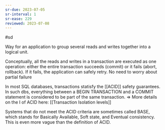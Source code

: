 ```yaml
---
sr-due: 2023-07-05
sr-interval: 1
sr-ease: 229
reviewed: 2023-07-08
---
```


#sd

Way for an application to group several reads and writes together into a logical unit.

Conceptually, all the reads and writes in a transaction are executed as one operation: either the entire transaction succeeds (commit) or it fails (abort, rollback). If it fails, the application can safely retry. No need to worry about partial failure

In most SQL databases, transactions statisfy the [[ACID]] safety guarantees.
In such dbs, everything between a BEGIN TRANSACTION and a COMMIT statement is
considered to be part of the same transaction.
=> More details on the I of ACID here: [[Transaction Isolation levels]]

Systems that do not meet the ACID criteria are sometimes called BASE, which
stands for Basically Available, Soft state, and Eventual consistency. This is even more vague than the definition of ACID.
